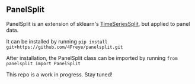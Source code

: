 ## PanelSplit

PanelSplit is an extension of sklearn's [TimeSeriesSplit](https://scikit-learn.org/stable/modules/generated/sklearn.model_selection.TimeSeriesSplit.html), but applied to panel data.

It can be installed by running ```pip install git+https://github.com/4Freye/panelsplit.git```

After installation, the PanelSplit class can be imported by running ```from panelsplit import PanelSplit```

This repo is a work in progress. Stay tuned!
